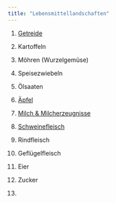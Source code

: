 ```yaml
---
title: "Lebensmittellandschaften"
---
```


1. [Getreide](Getreide/Getreide.html)
2. Kartoffeln
3. Möhren (Wurzelgemüse)
4. Speisezwiebeln
5. Ölsaaten
6. [Äpfel](Aepfel/Aepfel.html) 

7. [Milch & Milcherzeugnisse](Milch-und-Milcherzeugnisse/Milch-und-Milcherzeugnisse.html)
8. [Schweinefleisch](Schweinefleisch/Schweinefleisch.html)
9. Rindfleisch
10. Geflügelfleisch
11. Eier

12. Zucker
13. 
